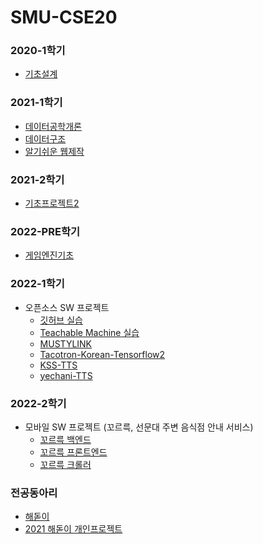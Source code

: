# SMU-CSE20

### 2020-1학기
- [기초설계](https://github.com/favorcat/SMU-CSE20/tree/master/기초설계)

### 2021-1학기
- [데이터공학개론](https://github.com/favorcat/SMU-CSE20/tree/master/데이터공학개론)
- [데이터구조](https://github.com/favorcat/SMU-CSE20/tree/master/데이터구조)
- [알기쉬운 웹제작](https://github.com/favorcat/SMU-CSE20/tree/master/알기쉬운%20웹제작)

### 2021-2학기
- [기초프로젝트2](https://github.com/favorcat/SMU-CSE20/tree/master/Basic-Project2)

### 2022-PRE학기
- [게임엔진기초](https://github.com/favorcat/Unity-newbie-code)

### 2022-1학기
- 오픈소스 SW 프로젝트
    - [깃허브 실습](https://github.com/favorcat/open-source)
    - [Teachable Machine 실습](https://github.com/favorcat/AI-test)
    - [MUSTYLINK](https://github.com/favorcat/MUSTYLINK)
    - [Tacotron-Korean-Tensorflow2](https://github.com/favorcat/Tacotron-Korean-Tensorflow2)
    - [KSS-TTS](https://github.com/favorcat/KSS-TTS)
    - [yechani-TTS](https://github.com/favorcat/yechani-TTS)

### 2022-2학기
- 모바일 SW 프로젝트 (꼬르륵, 선문대 주변 음식점 안내 서비스)
    - [꼬르륵 백엔드](https://github.com/favorcat/sun-menu-BE)
    - [꼬르륵 프론트엔드](https://github.com/favorcat/sun-menu-FE)
    - [꼬르륵 크롤러](https://github.com/favorcat/sun-menu-crawler)
### 전공동아리
- [해돋이](https://github.com/favorcat/SMU-CSE20/tree/master/%ED%95%B4%EB%8F%8B%EC%9D%B4%20%EC%A0%84%EA%B3%B5%EB%8F%99%EC%95%84%EB%A6%AC)
- [2021 해돋이 개인프로젝트](https://github.com/favorcat/Zoom-Automation)
